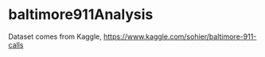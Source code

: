 # baltimore911Analysis

Dataset comes from Kaggle,  https://www.kaggle.com/sohier/baltimore-911-calls
